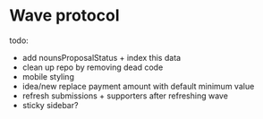 # Wave protocol

todo:
- add nounsProposalStatus + index this data
- clean up repo by removing dead code
- mobile styling
- idea/new replace payment amount with default minimum value
- refresh submissions + supporters after refreshing wave
- sticky sidebar?
